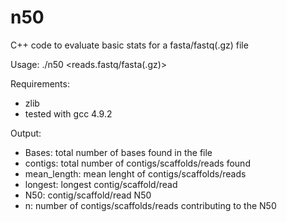 # n50
C++ code to evaluate basic stats for a fasta/fastq(.gz) file

Usage: ./n50 \<reads.fastq/fasta(.gz)\>


Requirements:
- zlib
- tested with gcc 4.9.2
  

Output:
- Bases: total number of bases found in the file
- contigs: total number of contigs/scaffolds/reads found
- mean_length: mean lenght of contigs/scaffolds/reads
- longest: longest contig/scaffold/read
- N50: contig/scaffold/read N50
- n: number of contigs/scaffolds/reads contributing to the N50
